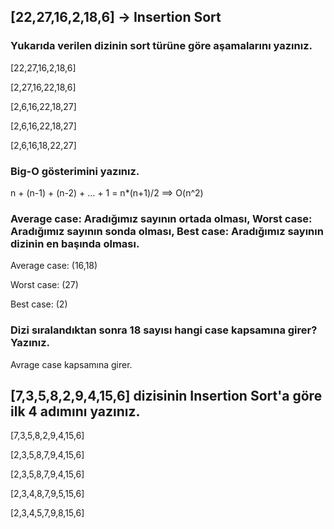 ## [22,27,16,2,18,6] -> Insertion Sort

### Yukarıda verilen dizinin sort türüne göre aşamalarını yazınız.

[22,27,16,2,18,6]

[2,27,16,22,18,6]

[2,6,16,22,18,27]

[2,6,16,22,18,27]

[2,6,16,18,22,27]

### Big-O gösterimini yazınız.

n + (n-1) + (n-2) + ... + 1 = n*(n+1)/2 ==> O(n^2)

### Average case: Aradığımız sayının ortada olması, Worst case: Aradığımız sayının sonda olması, Best case: Aradığımız sayının dizinin en başında olması.
Average case: (16,18)

Worst case: (27)

Best case: (2)

### Dizi sıralandıktan sonra 18 sayısı hangi case kapsamına girer? Yazınız.
Avrage case kapsamına girer.

## [7,3,5,8,2,9,4,15,6] dizisinin Insertion Sort'a göre ilk 4 adımını yazınız.

[7,3,5,8,2,9,4,15,6]

[2,3,5,8,7,9,4,15,6]

[2,3,5,8,7,9,4,15,6]

[2,3,4,8,7,9,5,15,6]

[2,3,4,5,7,9,8,15,6]
